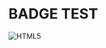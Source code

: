 # BADGE TEST
![HTML5](https://img.shields.io/badge/HAHAHA-%23E34F26.svg?style=for-the-badge&logo=htmlacademy&logoColor=white)
